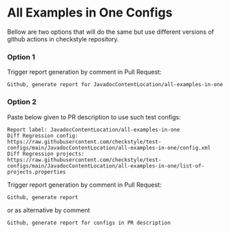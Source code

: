# All Examples in One Configs

Bellow are two options that will do the same but use different versions
of github actions in checkstyle repository.


### Option 1
Trigger report generation by comment in Pull Request:
```
Github, generate report for JavadocContentLocation/all-examples-in-one
```

### Option 2

Paste below given to PR description to use such test configs:
```
Report label: JavadocContentLocation/all-examples-in-one
Diff Regression config: https://raw.githubusercontent.com/checkstyle/test-configs/main/JavadocContentLocation/all-examples-in-one/config.xml
Diff Regression projects: https://raw.githubusercontent.com/checkstyle/test-configs/main/JavadocContentLocation/all-examples-in-one/list-of-projects.properties
```

Trigger report generation by comment in Pull Request:
```
Github, generate report
```
or as alternative by comment
```
Github, generate report for configs in PR description
```
